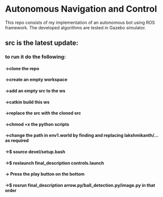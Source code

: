# Autonomous Navigation and Control

This repo consists of my implementation of an autonomous bot using ROS framework. The developed algorithms are tested in Gazebo simulator.

## src is the latest update:
###  to run it do the following:
####    ->clone the repo
####    ->create an empty workspace
####    ->add an empty src to the ws
####    ->catkin build this ws
####    ->replace the src with the cloned src
####    ->chmod +x the python scripts
####    ->change the path in env1.world by finding and replacing lakshmikanth/... as required
####    
####    ->$ source devel/setup.bash
####    ->$ roslaunch final_description controls.launch
####    -> Press the play button on the bottom
####    ->$ rosrun final_description arrow.py/ball_detection.py/image.py in that order
